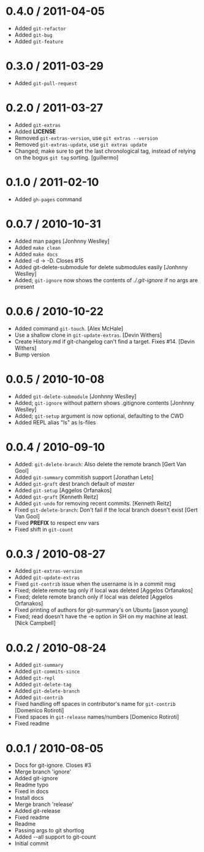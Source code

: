 
0.4.0 / 2011-04-05 
==================

  * Added `git-refactor`
  * Added `git-bug`
  * Added `git-feature`

0.3.0 / 2011-03-29 
==================

  * Added `git-pull-request`

0.2.0 / 2011-03-27 
==================

  * Added `git-extras`
  * Added __LICENSE__
  * Removed `git-extras-version`, use `git extras --version`
  * Removed `git-extras-update`, use `git extras update`
  * Changed; make sure to get the last chronological tag, instead of relying on the bogus `git tag` sorting. [guillermo]

0.1.0 / 2011-02-10 
==================

  * Added `gh-pages` command

0.0.7 / 2010-10-31 
==================

  * Added man pages [Jonhnny Weslley]
  * Added `make clean`
  * Added `make docs`
  * Added -d -> -D. Closes #15
  * Added git-delete-submodule for delete submodules easily [Jonhnny Weslley]
  * Added; `git-ignore` now shows the contents of _./.git-ignore_ if no args are present

0.0.6 / 2010-10-22 
==================

  * Added command `git-touch`. [Alex McHale]
  * Use a shallow clone in `git-update-extras`. [Devin Withers]
  * Create History.md if git-changelog can't find a target. Fixes #14. [Devin Withers]
  * Bump version

0.0.5 / 2010-10-08 
==================

  * Added `git-delete-submodule` [Jonhnny Weslley]
  * Added; `git-ignore` without pattern shows .gitignore contents [Jonhnny Weslley]
  * Added; `git-setup` argument is now optional, defaulting to the CWD
  * Added REPL alias "ls" as ls-files

0.0.4 / 2010-09-10 
==================

  * Added: `git-delete-branch`: Also delete the remote branch [Gert Van Gool]
  * Added `git-summary` commitish support [Jonathan Leto]
  * Added `git-graft` dest branch default of _master_
  * Added `git-setup` [Aggelos Orfanakos]
  * Added `git-graft` [Kenneth Reitz]
  * Added `git-undo` for removing recent commits. [Kenneth Reitz]
  * Fixed `git-delete-branch`: Don't fail if the local branch doesn't exist [Gert Van Gool]
  * Fixed __PREFIX__ to respect env vars
  * Fixed shift in `git-count`

0.0.3 / 2010-08-27 
==================

  * Added `git-extras-version`
  * Added `git-update-extras`
  * Fixed `git-contrib` issue when the username is in a commit msg
  * Fixed; delete remote tag only if local was deleted [Aggelos Orfanakos]
  * Fixed; delete remote branch only if local was deleted [Aggelos Orfanakos]
  * Fixed printing of authors for git-summary's on Ubuntu [jason young]
  * Fixed; read doesn't have the -e option in SH on my machine at least. [Nick Campbell]

0.0.2 / 2010-08-24 
==================

  * Added `git-summary`
  * Added `git-commits-since`
  * Added `git-repl`
  * Added `git-delete-tag`
  * Added `git-delete-branch`
  * Added `git-contrib`
  * Fixed handling off spaces in contributor's name for `git-contrib` [Domenico Rotiroti]
  * Fixed spaces in `git-release` names/numbers [Domenico Rotiroti]
  * Fixed readme

0.0.1 / 2010-08-05 
==================

  * Docs for git-ignore. Closes #3
  * Merge branch 'ignore'
  * Added git-ignore
  * Readme typo
  * Fixed <tag> in docs
  * Install docs
  * Merge branch 'release'
  * Added git-release
  * Fixed readme
  * Readme
  * Passing args to git shortlog
  * Added --all support to git-count
  * Initial commit
